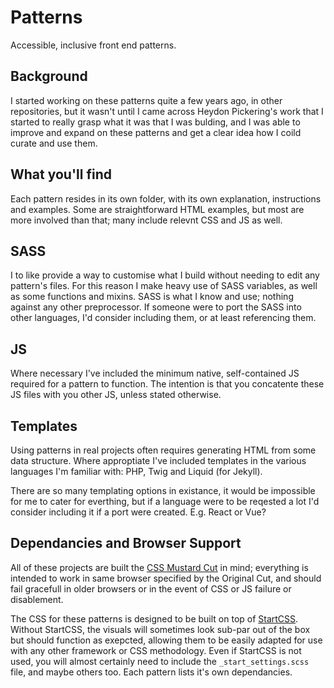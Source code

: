 Patterns
========

Accessible, inclusive front end patterns.


Background
----------

I started working on these patterns quite a few years ago, in other repositories, but it wasn't until I came across Heydon Pickering's work that I started to really grasp what it was that I was bulding, and I was able to improve and expand on these patterns and get a clear idea how I coild curate and use them.


What you'll find
----------------

Each pattern resides in its own folder, with its own explanation, instructions and examples.
Some are straightforward HTML examples, but most are more involved than that; many include relevnt CSS and JS as well.


SASS
----

I to like provide a way to customise what I build without needing to edit any pattern's files.
For this reason I make heavy use of SASS variables, as well as some functions and mixins.
SASS is what I know and use; nothing against any other preprocessor.
If someone were to port the SASS into other languages, I'd consider including them, or at least referencing them.


JS
--

Where necessary I've included the minimum native, self-contained JS required for a pattern to function.
The intention is that you concatente these JS files with you other JS, unless stated otherwise.


Templates
---------

Using patterns in real projects often requires generating HTML from some data structure.
Where approptiate I've included templates in the various languages I'm familiar with: PHP, Twig and Liquid (for Jekyll).

There are so many templating options in existance, it would be impossible for me to cater for everthing, but if a language were to be reqested a lot I'd consider including it if a port were created. E.g. React or Vue?


Dependancies and Browser Support
--------------------------------

All of these projects are built the [CSS Mustard Cut](https://github.com/Fall-Back/CSS-Mustard-Cut) in mind; everything is intended to work in same browser specified by the Original Cut, and should fail gracefull in older browsers or in the event of CSS or JS failure or disablement.

The CSS for these patterns is designed to be built on top of [StartCSS](https://github.com/Fall-Back/Start-CSS). Without StartCSS, the visuals will sometimes look sub-par out of the box but should function as exepcted, allowing them to be easily adapted for use with any other framework or CSS methodology.
Even if StartCSS is not used, you will almost certainly need to include the `_start_settings.scss` file, and maybe others too. Each pattern lists it's own dependancies.
